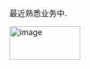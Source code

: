 最近熟悉业务中.

<img width="126" height="60" alt="image" src="https://github.com/user-attachments/assets/a71066c1-d85c-48c5-9fa3-2a5e08bc0614" />
